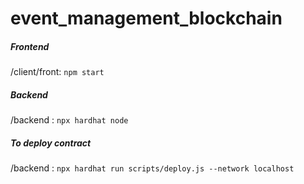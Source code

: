 # event_management_blockchain

##### Frontend
/client/front: ```npm start```
##### Backend 
/backend : ```npx hardhat node```

##### To deploy contract
/backend : ```npx hardhat run scripts/deploy.js --network localhost```
